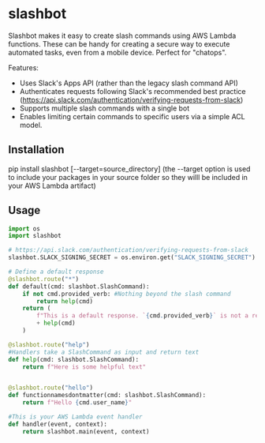 # slashbot
Slashbot makes it easy to create slash commands using AWS Lambda functions. These can be handy for creating a secure way to execute automated tasks, even from a mobile device. Perfect for "chatops".

Features:
* Uses Slack's Apps API (rather than the legacy slash command API)
* Authenticates requests following Slack's recommended best practice (https://api.slack.com/authentication/verifying-requests-from-slack)
* Supports multiple slash commands with a single bot
* Enables limiting certain commands to specific users via a simple ACL model.

## Installation

pip install slashbot [--target=source_directory] 
(the --target option is used to include your packages in your source folder so they willl be included in your AWS Lambda artifact)


## Usage

```python
import os
import slashbot

# https://api.slack.com/authentication/verifying-requests-from-slack
slashbot.SLACK_SIGNING_SECRET = os.environ.get("SLACK_SIGNING_SECRET")

# Define a default response
@slashbot.route("*")
def default(cmd: slashbot.SlashCommand):
    if not cmd.provided_verb: #Nothing beyond the slash command
        return help(cmd)
    return (
        f"This is a default response. `{cmd.provided_verb}` is not a recognized command. \n"
        + help(cmd)
    )

@slashbot.route("help")
#Handlers take a SlashCommand as input and return text
def help(cmd: slashbot.SlashCommand):
    return f"Here is some helpful text"


@slashbot.route("hello")
def functionnamesdontmatter(cmd: slashbot.SlashCommand):
    return f"Hello {cmd.user_name}"

#This is your AWS Lambda event handler
def handler(event, context):
    return slashbot.main(event, context)

```

